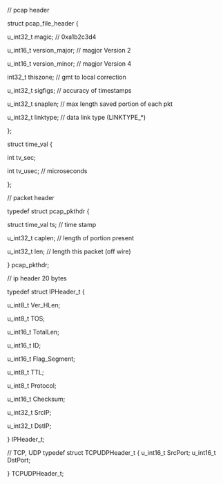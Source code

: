 // pcap header

struct pcap_file_header {

u_int32_t magic;         // 0xa1b2c3d4

u_int16_t version_major; // magjor Version 2

u_int16_t version_minor; // magjor Version 4

int32_t thiszone;        // gmt to local correction

u_int32_t sigfigs;       // accuracy of timestamps

u_int32_t snaplen;       // max length saved portion of each pkt

u_int32_t linktype;      // data link type (LINKTYPE_*)

};

struct time_val {

  int tv_sec;
  
  int tv_usec; // microseconds
  
};


// packet header

typedef struct pcap_pkthdr {

  struct time_val ts;  // time stamp
  
  u_int32_t caplen;    // length of portion present
  
  u_int32_t len;       // length this packet (off wire)
  
} pcap_pkthdr;


// ip header 20 bytes

typedef struct IPHeader_t {

  u_int8_t Ver_HLen;

  u_int8_t TOS;
  
  u_int16_t TotalLen;
  
  u_int16_t ID;
  
  u_int16_t Flag_Segment;
  
  u_int8_t TTL;
  
  u_int8_t Protocol;
  
  u_int16_t Checksum;
  
  u_int32_t SrcIP;
  
  u_int32_t DstIP;
  
} IPHeader_t;

// TCP, UDP
typedef struct TCPUDPHeader_t {
  u_int16_t SrcPort;
  u_int16_t DstPort;

} TCPUDPHeader_t;
